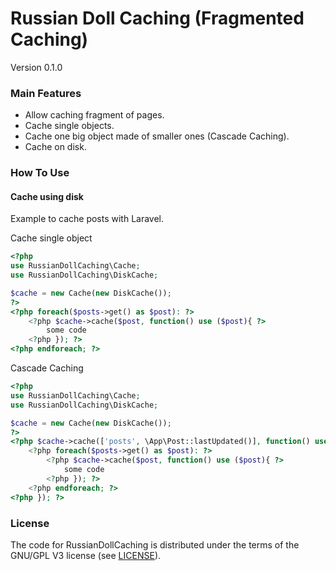# Russian Doll Caching (Fragmented Caching)
Version 0.1.0

### Main Features ###
- Allow caching fragment of pages.
- Cache single objects.
- Cache one big object made of smaller ones (Cascade Caching).
- Cache on disk.

### How To Use ###

#### Cache using disk ####
Example to cache posts with Laravel.

Cache single object
```php
<?php
use RussianDollCaching\Cache;
use RussianDollCaching\DiskCache;

$cache = new Cache(new DiskCache());
?>
<?php foreach($posts->get() as $post): ?>
    <?php $cache->cache($post, function() use ($post){ ?>
        some code
    <?php }); ?>
<?php endforeach; ?>
```

Cascade Caching
```php
<?php
use RussianDollCaching\Cache;
use RussianDollCaching\DiskCache;

$cache = new Cache(new DiskCache());
?>
<?php $cache->cache(['posts', \App\Post::lastUpdated()], function() use ($cache, $posts){   ?>
    <?php foreach($posts->get() as $post): ?>
        <?php $cache->cache($post, function() use ($post){ ?>
            some code
        <?php }); ?>
    <?php endforeach; ?>
<?php }); ?>
```

### License ###
The code for RussianDollCaching is distributed under the terms of the GNU/GPL V3 license (see [LICENSE](LICENSE)).
